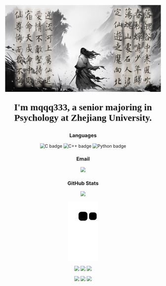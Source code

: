 <div align="center"> <img src="https://github.com/mqqq333/Images/blob/3c0356dae72b6fc3d0eac6de7d3455227d010f93/blob/main/banner.jfif" /> </div>
<p>
</p>
<p
  align="center"
  style="
    font-family: 'Edwardian Script ITC', cursive;
    font-size: 30px;
    font-weight: bold;
  "
>
  I'm mqqq333, a senior majoring in Psychology at Zhejiang University.
</p>
<h3 align="center">Languages</h3>

<div align="center">
  <div style="display: inline-block;">
    <img src="https://img.shields.io/badge/-C-A8B9CC?style=for-the-badge&logo=c&logoColor=white" alt="C badge">
  </div>

  <div style="display: inline-block;">
    <img src="https://img.shields.io/badge/-C++-00599C?style=for-the-badge&logo=cplusplus&logoColor=white" alt="C++ badge">
  </div>
  
  <div style="display: inline-block;">
    <img src="https://img.shields.io/badge/-Python-3776AB?style=for-the-badge&logo=python&logoColor=white" alt="Python badge">
  </div>
</div>




<h3 align="center">Email</h3>
<div align="center">


  [![](https://img.shields.io/badge/-GMail-EA4335?style=for-the-badge&logo=gmail&logoColor=white)](mailto:maqi316101@gmail.com)

</div>
<h3 align="center">GitHub Stats</h3>
<div align="center"> <img src="https://github-readme-stats.vercel.app/api?username=mqqq333" /> </div>

<div align="center">





![](https://raw.githubusercontent.com/mqqq333/mqqq333/main/assets/github-contribution-grid-snake.svg)

![](https://leetcode-badge/mqqq333.dev/v1cn/chart/submission-calendar/mqqq333.svg?type=past-year)
![](https://leetcode-badge.mqqq333.dev/v1cn/chart/submission-calendar/mqqq333.svg?type=past-year&color=yellow)
![](https://leetcode-badge.mqqq333.dev/v1cn/chart/submission-calendar/mqqq333.svg?type=past-year&color=blue)

![](https://leetcode-badge.mqqq333.dev/v1cn/card/question-process/mqqq333.svg)
![](https://leetcode-badge.mqqq333.dev/v1cn/card/contest-ranking/mqqq333.svg)
![](https://leetcode-badge.mqqq333.dev/v1cn/card/contest-ranking/mqqq333.svg)


</div>
